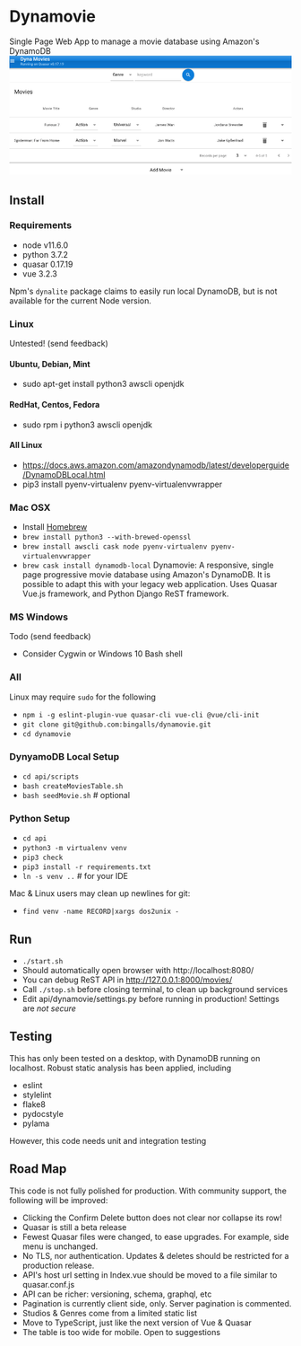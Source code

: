 # Dynamovie
Single Page Web App to manage a movie database using Amazon's DynamoDB
![screenshot](dynamovie.png)

## Install
### Requirements
* node v11.6.0
* python 3.7.2
* quasar 0.17.19
* vue 3.2.3

Npm's `dynalite` package claims to easily run local DynamoDB, but is not
available for the current Node version.

### Linux
Untested! (send feedback)

#### Ubuntu, Debian, Mint
* sudo apt-get install python3 awscli openjdk

#### RedHat, Centos, Fedora
* sudo rpm i python3 awscli openjdk

#### All Linux
* https://docs.aws.amazon.com/amazondynamodb/latest/developerguide/DynamoDBLocal.html
* pip3 install pyenv-virtualenv pyenv-virtualenvwrapper

### Mac OSX
* Install [Homebrew](https://brew.sh/)
* `brew install python3 --with-brewed-openssl`
* `brew install awscli cask node pyenv-virtualenv pyenv-virtualenvwrapper`
* `brew cask install dynamodb-local`
Dynamovie: A responsive, single page progressive movie database using Amazon's DynamoDB.
It is possible to adapt this with your legacy web application.
Uses Quasar Vue.js framework, and Python Django ReST framework.

### MS Windows
Todo (send feedback)
* Consider Cygwin or Windows 10 Bash shell

### All
Linux may require `sudo` for the following
* `npm i -g eslint-plugin-vue quasar-cli vue-cli @vue/cli-init`
* `git clone git@github.com:bingalls/dynamovie.git`
* `cd dynamovie`

### DynyamoDB Local Setup
* `cd api/scripts`
* `bash createMoviesTable.sh`
* `bash seedMovie.sh` # optional

### Python Setup
* `cd api`
* `python3 -m virtualenv venv`
* `pip3 check`
* `pip3 install -r requirements.txt`
* `ln -s venv ..` # for your IDE

Mac & Linux users may clean up newlines for git:
* `find venv -name RECORD|xargs dos2unix -`

## Run
* `./start.sh`
* Should automatically open browser with http://localhost:8080/
* You can debug ReST API in http://127.0.0.1:8000/movies/
* Call `./stop.sh` before closing terminal, to clean up background services
* Edit api/dynamovie/settings.py before running in production! Settings are *not secure*

## Testing
This has only been tested on a desktop, with DynamoDB running on localhost.
Robust static analysis has been applied, including
* eslint
* stylelint
* flake8
* pydocstyle
* pylama

However, this code needs unit and integration testing

## Road Map
This code is not fully polished for production. 
With community support, the following will be improved:

* Clicking the Confirm Delete button does not clear nor collapse its row!
* Quasar is still a beta release
* Fewest Quasar files were changed, to ease upgrades. For example, side menu is unchanged.
* No TLS, nor authentication. Updates & deletes should be restricted for a production release.
* API's host url setting in Index.vue should be moved to a file similar to quasar.conf.js
* API can be richer: versioning, schema, graphql, etc
* Pagination is currently client side, only. Server pagination is commented.
* Studios & Genres come from a limited static list
* Move to TypeScript, just like the next version of Vue & Quasar
* The table is too wide for mobile. Open to suggestions
